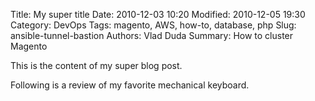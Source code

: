 Title: My super title
Date: 2010-12-03 10:20
Modified: 2010-12-05 19:30
Category: DevOps
Tags: magento, AWS, how-to, database, php
Slug: ansible-tunnel-bastion
Authors: Vlad Duda
Summary: How to cluster Magento

This is the content of my super blog post.

Following is a review of my favorite mechanical keyboard.
